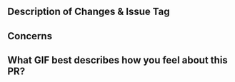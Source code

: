 ## Description of Changes & Issue Tag

## Concerns

## What GIF best describes how you feel about this PR?
